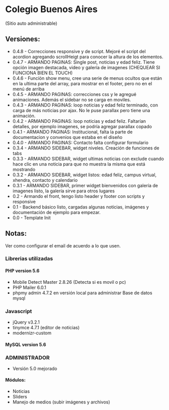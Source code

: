 # Colegio Buenos Aires  
(Sitio auto administrable)

## Versiones:
* 0.4.8 - Correcciones responsive y de script. Mejoré el script del acordion agregando scrollHeigt para conocer la altura de los elementos.
* 0.4.7 - ARMANDO PAGINAS: Single post, noticias y edad feliz. Tiene opción imagen destacada, video y galería de imagenes (CHEQUEAR SI FUNCIONA BIEN EL TOUCH)
* 0.4.6 - Funcíón show menu, cree una serie de menus ocultos que están en la ultima parte del array, para mostrar en el footer, pero no en el menú de arriba
* 0.4.5 - ARMANDO PAGINAS: correcciones css y le agregué animaciones. Además el sidebar no se carga en moviles.
* 0.4.3 - ARMANDO PAGINAS: loop noticias y edad feliz terminado, con carga de más noticias por ajax. No le puse parallax pero tiene una animación.
* 0.4.2 - ARMANDO PAGINAS: loop noticias y edad feliz. Faltarían detalles, por ejemplo imagenes, se podría agregar parallax copado
* 0.4.1 - ARMANDO PAGINAS: Institucional, falta la parte de documentacion y convenios que estaba en el diseño
* 0.4.0 - ARMANDO PAGINAS: Contacto falta configurar formulario
* 0.3.4 - ARMANDO SIDEBAR, widget niveles. Creación de funciones de tabs
* 0.3.3 - ARMANDO SIDEBAR, widget ultimas noticias con exclude cuando hace clic en una noticia para que no muestra la misma que está mostrando
* 0.3.2 - ARMANDO SIDEBAR, widget listos: edad feliz, campus virtual, xhendra, contacto y calendario
* 0.3.1 - ARMANDO SIDEBAR, primer widget bienvenidos con galería de imagenes listo, la galería sirve para otros lugares
* 0.2 - Armando el front, tengo listo header y footer con scripts y responsive
* 0.1 - Backend básico listo, cargadas algunas noticias, imágenes y documentación de ejemplo para empezar.
* 0.0 - Template Init

## Notas:
Ver como configurar el email de acuerdo a lo que usen.

### Librerias utilizadas

#### PHP version 5.6
* Mobile Detect Master 2.8.26 (Detecta si es movil o pc)
* PHP Mailer 6.0.1
* phpmy admin 4.7.2 en versión local para administrar Base de datos mysql

### Javascript
* jQuery v3.2.1
* tinymce 4.7.1 (editor de noticias)
* modernizr-custom

#### MySQL version 5.6


### ADMINISTRADOR
* Versión 5.0 mejorado

#### Módulos:
* Noticias
* Sliders
* Manejo de medios (subir imágenes y archivos)
